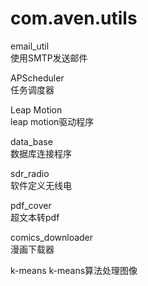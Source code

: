 # com.aven.utils

email_util<br>
使用SMTP发送邮件

APScheduler<br>
任务调度器

Leap Motion<br>
leap motion驱动程序

data_base<br>
数据库连接程序

sdr_radio<br>
软件定义无线电

pdf_cover<br>
超文本转pdf

comics_downloader<br>
漫画下载器

k-means
k-means算法处理图像